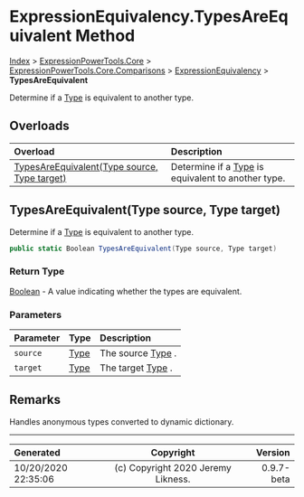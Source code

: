 ﻿# ExpressionEquivalency.TypesAreEquivalent Method

[Index](../index.md) > [ExpressionPowerTools.Core](ExpressionPowerTools.Core.a.md) > [ExpressionPowerTools.Core.Comparisons](ExpressionPowerTools.Core.Comparisons.n.md) > [ExpressionEquivalency](ExpressionPowerTools.Core.Comparisons.ExpressionEquivalency.cs.md) > **TypesAreEquivalent**

Determine if a [Type](https://docs.microsoft.com/dotnet/api/system.type) is equivalent to another type.

## Overloads

| Overload | Description |
| :-- | :-- |
| [TypesAreEquivalent(Type source, Type target)](#typesareequivalenttype-source-type-target) | Determine if a [Type](https://docs.microsoft.com/dotnet/api/system.type) is equivalent to another type. |
## TypesAreEquivalent(Type source, Type target)

Determine if a [Type](https://docs.microsoft.com/dotnet/api/system.type) is equivalent to another type.

```csharp
public static Boolean TypesAreEquivalent(Type source, Type target)
```

### Return Type

 [Boolean](https://docs.microsoft.com/dotnet/api/system.boolean)  - A value indicating whether the types are equivalent.

### Parameters

| Parameter | Type | Description |
| :-- | :-- | :-- |
| `source` | [Type](https://docs.microsoft.com/dotnet/api/system.type) | The source [Type](https://docs.microsoft.com/dotnet/api/system.type) . |
| `target` | [Type](https://docs.microsoft.com/dotnet/api/system.type) | The target [Type](https://docs.microsoft.com/dotnet/api/system.type) . |


## Remarks

Handles anonymous types converted to dynamic dictionary.


---

| Generated | Copyright | Version |
| :-- | :-: | --: |
| 10/20/2020 22:35:06 | (c) Copyright 2020 Jeremy Likness. | 0.9.7-beta |
